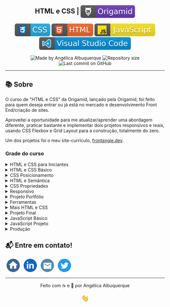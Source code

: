 <h2 align="center">
  HTML e CSS | <img alt="badge rocketseat" align="center" src="https://raw.githubusercontent.com/angelicaalbuquerque/badges-and-icons/f96545c39b9ff34534ee166d78e4bcef00de3928/badges/origamid-white.svg">
</h2>

<p align="center">

<p align="center">
<img alt="badge css" src="https://raw.githubusercontent.com/angelicaalbuquerque/badges-and-icons/f96545c39b9ff34534ee166d78e4bcef00de3928/badges/css.svg">
<img alt="badge html" src="https://raw.githubusercontent.com/angelicaalbuquerque/badges-and-icons/f96545c39b9ff34534ee166d78e4bcef00de3928/badges/html.svg">
<img alt="badge javascript" src="https://raw.githubusercontent.com/angelicaalbuquerque/badges-and-icons/main/badges/javascript.svg">
<img alt="badge vscode" src="https://raw.githubusercontent.com/angelicaalbuquerque/badges-and-icons/f96545c39b9ff34534ee166d78e4bcef00de3928/badges/visual-studio-code.svg">
</p>

<p align="center">
<img alt="Made by Angélica Albuquerque" src="https://img.shields.io/badge/made%20by-Angélica Albuquerque-%20?color=9834f7">
<img alt="Repository size" src="https://img.shields.io/github/repo-size/angelicaalbuquerque/js-beginners_microsoft?color=9834f7">
<img alt="Last commit on GitHub" src="https://img.shields.io/github/last-commit/angelicaalbuquerque/js-beginners_microsoft?color=9834f7">
</p>

---

## 📚 Sobre

O curso de "HTML e CSS" da Origamid, lançado pela Origamid, foi feito para quem deseja entrar ou já está no mercado e desenvolvimento Front End/criação de sites.

Aproveitei a oportunidade para me atualizar/aprender uma abordagem diferente, praticar bastante e implementar dois projetos responsivos e reais, usando CSS Flexbox e Grid Layout para a construção, totalmente do zero.

Um dos projetos foi o meu site-currículo, [frontangie.dev](https://www.frontangie.dev/).

### Grade do curso

<details>
  <summary>HTML e CSS para Iniciantes</summary>

- HTML, CSS, JavaScript, Editor de Código e Browser
</details>

<details>
  <summary>HTML e CSS Básico</summary>

- Tags, Estrutura HTML, Editor, CSS Básico, Box Model, Display, Imagens
</details>

<details>
  <summary>CSS Posicionamento</summary>

- Margin, Grid, Flexbox, Position
</details>

<details>
  <summary>HTML e Semântica</summary>

- Semântica e Acessibilidade, Pontos de Referência, Listas, Navegação

</details>

<details>
  <summary>CSS Propriedades</summary>

- Unidades, Tipografia, Background, Pseudo Classes e Elementos

</details>

<details>
  <summary>Responsivo</summary>

- Media Queries, Grid, Object Fit e Max Width

</details>

<details>
  <summary>Projeto Portfólio</summary>

- Projeto criado do zero. Veja no ar: [frontangie.dev](https://www.frontangie.dev/)

</details>

<details>
  <summary>Ferramentas</summary>

- Linha de Comando, Git e Automação
</details>

<details>
  <summary>Mais HTML e CSS</summary>

- Formulários, Especificidade, Propriedades Customizadas e CSS Utilitário
</details>

<details>
  <summary>Projeto Final</summary>

- Projeto Bikcraft criado do zero
</details>

<details>
  <summary>JavaScript Básico</summary>

- Tipos de dados, manipular o dom, objetos e outros
</details>

<details>
  <summary>JavaScript Projeto</summary>

- Link ativo, mostrar/esconder conteúdo, galeria de imagens, plugins e mais
</details>

<details>
  <summary>Produção</summary>

- Domínio, hospedagem, servidor, formulário
</details>

## 📬 Entre em contato!

<p align="left">
    <a href="https://www.frontangie.dev/" target="blank" style="text-decoration: none; color: unset;">
    <img align="center" src="https://raw.githubusercontent.com/angelicaalbuquerque/badges-and-icons/main/icons/circle/portfolio.svg" alt="frontangie.dev" height="50" width="50" />
  </a>
  <a href="https://linkedin.com/in/angelica-albuquerque/" target="blank" style="text-decoration: none; color: unset;">
    <img align="center" src="https://raw.githubusercontent.com/angelicaalbuquerque/badges-and-icons/main/icons/circle/linkedin.svg" alt="Linkedin" height="50" width="50" />
  </a>
  <a href="mailto:hi@frontangie.dev" target="blank" style="text-decoration: none;">
    <img align="center" src="https://raw.githubusercontent.com/angelicaalbuquerque/badges-and-icons/main/icons/circle/email.svg" alt="Email" height="50" width="50" />
  </a>
  <a href="https://twitter.com/frontangie" target="blank" style="text-decoration: none;">
    <img align="center" src="https://raw.githubusercontent.com/angelicaalbuquerque/badges-and-icons/main/icons/circle/twitter.svg" alt="Twitter" height="50" width="50" />
    </a>
</p>

---

<p align="center">
Feito com ☕ e 🖤 por Angélica Albuquerque
</p>

<p align="center">
<img src="https://raw.githubusercontent.com/angelicaalbuquerque/badges-and-icons/main/gif/hi.gif" width="25px"> 
</p>
